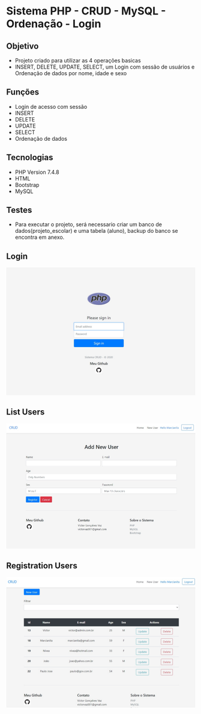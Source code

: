# Sistema PHP - CRUD - MySQL - Ordenação - Login <br>

## Objetivo
* Projeto criado para utilizar as 4 operações basicas
* INSERT, DELETE, UPDATE, SELECT, um Login com sessão de usuários e Ordenação de dados por nome, idade e sexo<br>

## Funções

* Login de acesso com sessão<br>
* INSERT<br>
* DELETE<br>
* UPDATE<br>
* SELECT
* Ordenação de dados


## Tecnologias

* PHP Version 7.4.8<br>
* HTML<br>
* Bootstrap<br>
* MySQL

## Testes<br>

* Para executar o projeto, será necessario criar um banco de dados(projeto_escolar) e uma tabela (aluno), backup do banco se encontra em anexo.

## Login

![Tabela de Usuarios](https://github.com/victorvaz001/ProjetosPHP/blob/master/Crud-Ordenacao-Login/login.jpg)

## List Users

![Cadastro de Usuarios](https://github.com/victorvaz001/ProjetosPHP/blob/master/Crud-Ordenacao-Login/registro.jpg)

## Registration Users

![Cadastro de Usuarios](https://github.com/victorvaz001/ProjetosPHP/blob/master/Crud-Ordenacao-Login/tabela.jpg)



